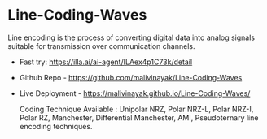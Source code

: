# Line-Coding-Waves
Line encoding is the process of converting digital data into analog signals suitable for transmission over communication channels.
* Fast try: https://illa.ai/ai-agent/ILAex4p1C73k/detail
* Github Repo - https://github.com/malivinayak/Line-Coding-Waves
* Live Deployment - https://malivinayak.github.io/Line-Coding-Waves/

  Coding Technique Available : Unipolar NRZ, Polar NRZ-L, Polar NRZ-I, Polar RZ, Manchester, Differential Manchester, AMI, Pseudoternary line encoding techniques.
